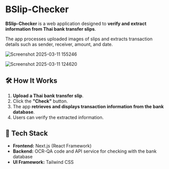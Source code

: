 # BSlip-Checker

**BSlip-Checker** is a web application designed to **verify and extract information from Thai bank transfer slips**. 

The app processes uploaded images of slips and extracts transaction details such as sender, receiver, amount, and date.

![Screenshot 2025-03-11 155246](https://github.com/user-attachments/assets/a301adb1-84d2-44c1-b899-a2175e8ca6e0)


![Screenshot 2025-03-11 124620](https://github.com/user-attachments/assets/e36da003-eaf3-49b3-a487-455f39c4ab14)

## 🛠️ How It Works
1. **Upload a Thai bank transfer slip**.
2. Click the **"Check"** button.
3. The app **retrieves and displays transaction information from the bank database**.
4. Users can verify the extracted information.

## 🔧 Tech Stack
- **Frontend:** Next.js (React Framework)
- **Backend:**  OCR-QA code and API service for checking with the bank database
- **UI Framework:** Tailwind CSS



